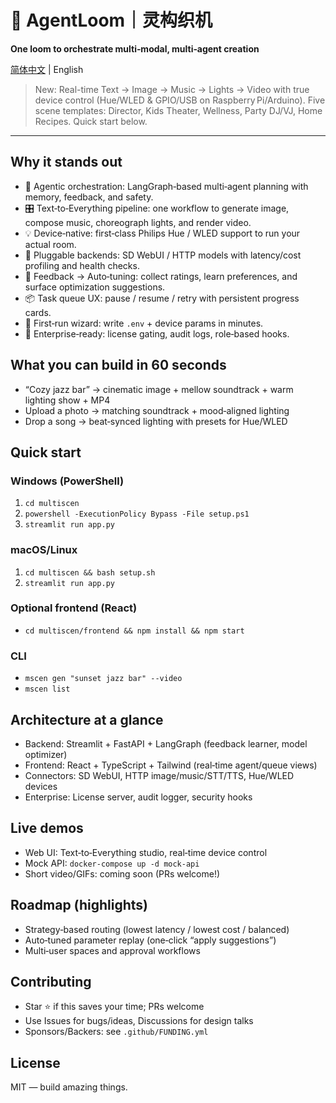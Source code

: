 # 🌟 AgentLoom｜灵构织机

**One loom to orchestrate multi‑modal, multi‑agent creation**

[简体中文](README.zh-CN.md) | English

> New: Real-time Text → Image → Music → Lights → Video with true device control (Hue/WLED & GPIO/USB on Raspberry Pi/Arduino). Five scene templates: Director, Kids Theater, Wellness, Party DJ/VJ, Home Recipes. Quick start below.

---

## Why it stands out

- 🧠 Agentic orchestration: LangGraph‑based multi‑agent planning with memory, feedback, and safety.
- 🎛️ Text‑to‑Everything pipeline: one workflow to generate image, compose music, choreograph lights, and render video.
- 💡 Device‑native: first‑class Philips Hue / WLED support to run your actual room.
- 🔌 Pluggable backends: SD WebUI / HTTP models with latency/cost profiling and health checks.
- 🧪 Feedback → Auto‑tuning: collect ratings, learn preferences, and surface optimization suggestions.
- 📦 Task queue UX: pause / resume / retry with persistent progress cards.
- 🧭 First‑run wizard: write `.env` + device params in minutes.
- 🏢 Enterprise‑ready: license gating, audit logs, role‑based hooks.

## What you can build in 60 seconds

- “Cozy jazz bar” → cinematic image + mellow soundtrack + warm lighting show + MP4
- Upload a photo → matching soundtrack + mood‑aligned lighting
- Drop a song → beat‑synced lighting with presets for Hue/WLED

## Quick start

### Windows (PowerShell)
1. `cd multiscen`
2. `powershell -ExecutionPolicy Bypass -File setup.ps1`
3. `streamlit run app.py`

### macOS/Linux
1. `cd multiscen && bash setup.sh`
2. `streamlit run app.py`

### Optional frontend (React)
- `cd multiscen/frontend && npm install && npm start`

### CLI
- `mscen gen "sunset jazz bar" --video`
- `mscen list`

## Architecture at a glance

- Backend: Streamlit + FastAPI + LangGraph (feedback learner, model optimizer)
- Frontend: React + TypeScript + Tailwind (real‑time agent/queue views)
- Connectors: SD WebUI, HTTP image/music/STT/TTS, Hue/WLED devices
- Enterprise: License server, audit logger, security hooks

## Live demos

- Web UI: Text‑to‑Everything studio, real‑time device control
- Mock API: `docker-compose up -d mock-api`
- Short video/GIFs: coming soon (PRs welcome!)

## Roadmap (highlights)

- Strategy‑based routing (lowest latency / lowest cost / balanced)
- Auto‑tuned parameter replay (one‑click “apply suggestions”)
- Multi‑user spaces and approval workflows

## Contributing

- Star ⭐ if this saves your time; PRs welcome
- Use Issues for bugs/ideas, Discussions for design talks
- Sponsors/Backers: see `.github/FUNDING.yml`

## License

MIT — build amazing things.
